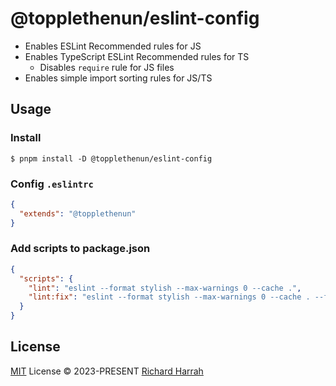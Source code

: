 # @topplethenun/eslint-config

- Enables ESLint Recommended rules for JS
- Enables TypeScript ESLint Recommended rules for TS
  - Disables `require` rule for JS files
- Enables simple import sorting rules for JS/TS

## Usage

### Install

```shell
$ pnpm install -D @topplethenun/eslint-config
```

### Config `.eslintrc`

```json
{
  "extends": "@topplethenun"
}
```

### Add scripts to package.json

```json
{
  "scripts": {
    "lint": "eslint --format stylish --max-warnings 0 --cache .",
    "lint:fix": "eslint --format stylish --max-warnings 0 --cache . --fix"
  }
}
```

## License

[MIT](./LICENSE) License © 2023-PRESENT [Richard Harrah](https://github.com/ToppleTheNun)
